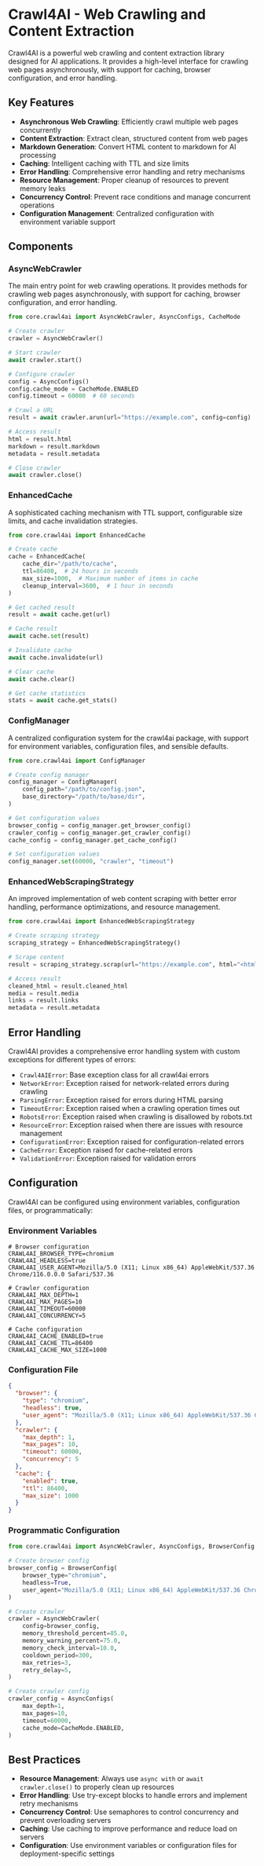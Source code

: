 # Crawl4AI - Web Crawling and Content Extraction

Crawl4AI is a powerful web crawling and content extraction library designed for AI applications. It provides a high-level interface for crawling web pages asynchronously, with support for caching, browser configuration, and error handling.

## Key Features

- **Asynchronous Web Crawling**: Efficiently crawl multiple web pages concurrently
- **Content Extraction**: Extract clean, structured content from web pages
- **Markdown Generation**: Convert HTML content to markdown for AI processing
- **Caching**: Intelligent caching with TTL and size limits
- **Error Handling**: Comprehensive error handling and retry mechanisms
- **Resource Management**: Proper cleanup of resources to prevent memory leaks
- **Concurrency Control**: Prevent race conditions and manage concurrent operations
- **Configuration Management**: Centralized configuration with environment variable support

## Components

### AsyncWebCrawler

The main entry point for web crawling operations. It provides methods for crawling web pages asynchronously, with support for caching, browser configuration, and error handling.

```python
from core.crawl4ai import AsyncWebCrawler, AsyncConfigs, CacheMode

# Create crawler
crawler = AsyncWebCrawler()

# Start crawler
await crawler.start()

# Configure crawler
config = AsyncConfigs()
config.cache_mode = CacheMode.ENABLED
config.timeout = 60000  # 60 seconds

# Crawl a URL
result = await crawler.arun(url="https://example.com", config=config)

# Access result
html = result.html
markdown = result.markdown
metadata = result.metadata

# Close crawler
await crawler.close()
```

### EnhancedCache

A sophisticated caching mechanism with TTL support, configurable size limits, and cache invalidation strategies.

```python
from core.crawl4ai import EnhancedCache

# Create cache
cache = EnhancedCache(
    cache_dir="/path/to/cache",
    ttl=86400,  # 24 hours in seconds
    max_size=1000,  # Maximum number of items in cache
    cleanup_interval=3600,  # 1 hour in seconds
)

# Get cached result
result = await cache.get(url)

# Cache result
await cache.set(result)

# Invalidate cache
await cache.invalidate(url)

# Clear cache
await cache.clear()

# Get cache statistics
stats = await cache.get_stats()
```

### ConfigManager

A centralized configuration system for the crawl4ai package, with support for environment variables, configuration files, and sensible defaults.

```python
from core.crawl4ai import ConfigManager

# Create config manager
config_manager = ConfigManager(
    config_path="/path/to/config.json",
    base_directory="/path/to/base/dir",
)

# Get configuration values
browser_config = config_manager.get_browser_config()
crawler_config = config_manager.get_crawler_config()
cache_config = config_manager.get_cache_config()

# Set configuration values
config_manager.set(60000, "crawler", "timeout")
```

### EnhancedWebScrapingStrategy

An improved implementation of web content scraping with better error handling, performance optimizations, and resource management.

```python
from core.crawl4ai import EnhancedWebScrapingStrategy

# Create scraping strategy
scraping_strategy = EnhancedWebScrapingStrategy()

# Scrape content
result = scraping_strategy.scrap(url="https://example.com", html="<html>...</html>")

# Access result
cleaned_html = result.cleaned_html
media = result.media
links = result.links
metadata = result.metadata
```

## Error Handling

Crawl4AI provides a comprehensive error handling system with custom exceptions for different types of errors:

- `Crawl4AIError`: Base exception class for all crawl4ai errors
- `NetworkError`: Exception raised for network-related errors during crawling
- `ParsingError`: Exception raised for errors during HTML parsing
- `TimeoutError`: Exception raised when a crawling operation times out
- `RobotsError`: Exception raised when crawling is disallowed by robots.txt
- `ResourceError`: Exception raised when there are issues with resource management
- `ConfigurationError`: Exception raised for configuration-related errors
- `CacheError`: Exception raised for cache-related errors
- `ValidationError`: Exception raised for validation errors

## Configuration

Crawl4AI can be configured using environment variables, configuration files, or programmatically:

### Environment Variables

```
# Browser configuration
CRAWL4AI_BROWSER_TYPE=chromium
CRAWL4AI_HEADLESS=true
CRAWL4AI_USER_AGENT=Mozilla/5.0 (X11; Linux x86_64) AppleWebKit/537.36 Chrome/116.0.0.0 Safari/537.36

# Crawler configuration
CRAWL4AI_MAX_DEPTH=1
CRAWL4AI_MAX_PAGES=10
CRAWL4AI_TIMEOUT=60000
CRAWL4AI_CONCURRENCY=5

# Cache configuration
CRAWL4AI_CACHE_ENABLED=true
CRAWL4AI_CACHE_TTL=86400
CRAWL4AI_CACHE_MAX_SIZE=1000
```

### Configuration File

```json
{
  "browser": {
    "type": "chromium",
    "headless": true,
    "user_agent": "Mozilla/5.0 (X11; Linux x86_64) AppleWebKit/537.36 Chrome/116.0.0.0 Safari/537.36"
  },
  "crawler": {
    "max_depth": 1,
    "max_pages": 10,
    "timeout": 60000,
    "concurrency": 5
  },
  "cache": {
    "enabled": true,
    "ttl": 86400,
    "max_size": 1000
  }
}
```

### Programmatic Configuration

```python
from core.crawl4ai import AsyncWebCrawler, AsyncConfigs, BrowserConfig

# Create browser config
browser_config = BrowserConfig(
    browser_type="chromium",
    headless=True,
    user_agent="Mozilla/5.0 (X11; Linux x86_64) AppleWebKit/537.36 Chrome/116.0.0.0 Safari/537.36",
)

# Create crawler
crawler = AsyncWebCrawler(
    config=browser_config,
    memory_threshold_percent=85.0,
    memory_warning_percent=75.0,
    memory_check_interval=10.0,
    cooldown_period=300,
    max_retries=3,
    retry_delay=5,
)

# Create crawler config
crawler_config = AsyncConfigs(
    max_depth=1,
    max_pages=10,
    timeout=60000,
    cache_mode=CacheMode.ENABLED,
)
```

## Best Practices

- **Resource Management**: Always use `async with` or `await crawler.close()` to properly clean up resources
- **Error Handling**: Use try-except blocks to handle errors and implement retry mechanisms
- **Concurrency Control**: Use semaphores to control concurrency and prevent overloading servers
- **Caching**: Use caching to improve performance and reduce load on servers
- **Configuration**: Use environment variables or configuration files for deployment-specific settings

